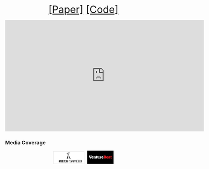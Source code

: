 <p align="center">
    <font size="6">
        <a href="https://arxiv.org/abs/1907.01108">[Paper]</a>
        <a href="https://github.com/chahuja/language2pose">[Code]</a>
    </font>
</p>
 
<p align="center">
    <iframe width="640" height="360" src="https://www.youtube.com/embed/zfllpcBlAVI" frameborder="0" allow="accelerometer; autoplay; encrypted-media; gyroscope; picture-in-picture" allowfullscreen></iframe>
</p>

### Media Coverage
<p align="center">
    <font size="6">
        <img src="images/synced-logo.jpeg" width=100>
        <img src="images/vb-logo.jpeg" width=85>
    </font>
</p>